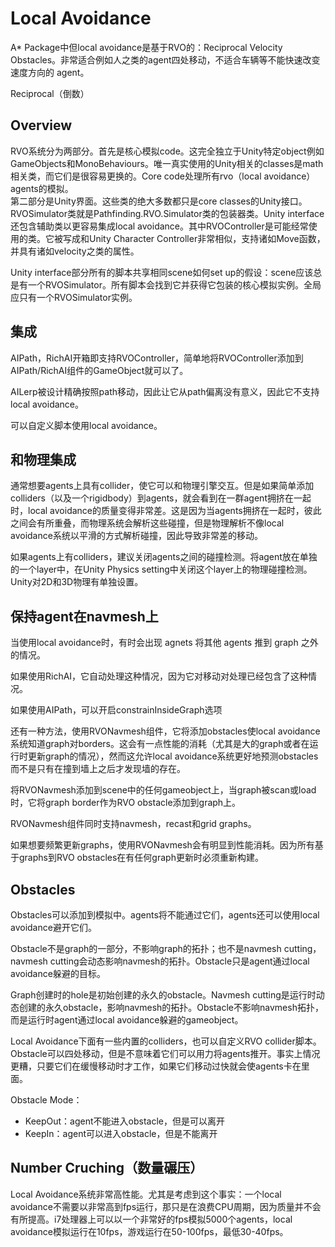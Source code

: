 # Local Avoidance

A* Package中但local avoidance是基于RVO的：Reciprocal Velocity Obstacles。非常适合例如人之类的agent四处移动，不适合车辆等不能快速改变速度方向的 agent。

Reciprocal（倒数）

## Overview

RVO系统分为两部分。首先是核心模拟code。这完全独立于Unity特定object例如GameObjects和MonoBehaviours。唯一真实使用的Unity相关的classes是math相关类，而它们是很容易更换的。Core code处理所有rvo（local avoidance）agents的模拟。  
第二部分是Unity界面。这些类的绝大多数都只是core classes的Unity接口。RVOSimulator类就是Pathfinding.RVO.Simulator类的包装器类。Unity interface还包含辅助类以更容易集成local avoidance。其中RVOController是可能经常使用的类。它被写成和Unity Character Controller非常相似，支持诸如Move函数，并具有诸如velocity之类的属性。

Unity interface部分所有的脚本共享相同scene如何set up的假设：scene应该总是有一个RVOSimulator。所有脚本会找到它并获得它包装的核心模拟实例。全局应只有一个RVOSimulator实例。

## 集成

AIPath，RichAI开箱即支持RVOController，简单地将RVOController添加到AIPath/RichAI组件的GameObject就可以了。

AILerp被设计精确按照path移动，因此让它从path偏离没有意义，因此它不支持local avoidance。

可以自定义脚本使用local avoidance。

## 和物理集成

通常想要agents上具有collider，使它可以和物理引擎交互。但是如果简单添加colliders（以及一个rigidbody）到agents，就会看到在一群agent拥挤在一起时，local avoidance的质量变得非常差。这是因为当agents拥挤在一起时，彼此之间会有所重叠，而物理系统会解析这些碰撞，但是物理解析不像local avoidance系统以平滑的方式解析碰撞，因此导致非常差的移动。

如果agents上有colliders，建议关闭agents之间的碰撞检测。将agent放在单独的一个layer中，在Unity Physics setting中关闭这个layer上的物理碰撞检测。Unity对2D和3D物理有单独设置。

## 保持agent在navmesh上

当使用local avoidance时，有时会出现 agnets 将其他 agents 推到 graph 之外的情况。

如果使用RichAI，它自动处理这种情况，因为它对移动对处理已经包含了这种情况。

如果使用AIPath，可以开启constrainInsideGraph选项

还有一种方法，使用RVONavmesh组件，它将添加obstacles使local avoidance系统知道graph对borders。这会有一点性能的消耗（尤其是大的graph或者在运行时更新graph的情况），然而这允许local avoidance系统更好地预测obstacles而不是只有在撞到墙上之后才发现墙的存在。

将RVONavmesh添加到scene中的任何gameobject上，当graph被scan或load时，它将graph border作为RVO obstacle添加到graph上。

RVONavmesh组件同时支持navmesh，recast和grid graphs。

如果想要频繁更新graphs，使用RVONavmesh会有明显到性能消耗。因为所有基于graphs到RVO obstacles在有任何graph更新时必须重新构建。

## Obstacles

Obstacles可以添加到模拟中。agents将不能通过它们，agents还可以使用local avoidance避开它们。

Obstacle不是graph的一部分，不影响graph的拓扑；也不是navmesh cutting，navmesh cutting会动态影响navmesh的拓扑。Obstacle只是agent通过local avoidance躲避的目标。

Graph创建时的hole是初始创建的永久的obstacle。Navmesh cutting是运行时动态创建的永久obstacle，影响navmesh的拓扑。Obstacle不影响navmesh拓扑，而是运行时agent通过local avoidance躲避的gameobject。

Local Avoidance下面有一些内置的colliders，也可以自定义RVO collider脚本。Obstacle可以四处移动，但是不意味着它们可以用力将agents推开。事实上情况更糟，只要它们在缓慢移动时才工作，如果它们移动过快就会使agents卡在里面。

Obstacle Mode：

- KeepOut：agent不能进入obstacle，但是可以离开
- KeepIn：agent可以进入obstacle，但是不能离开

## Number Cruching（数量碾压）

Local Avoidance系统非常高性能。尤其是考虑到这个事实：一个local avoidance不需要以非常高到fps运行，那只是在浪费CPU周期，因为质量并不会有所提高。i7处理器上可以以一个非常好的fps模拟5000个agents，local avoidance模拟运行在10fps，游戏运行在50-100fps，最低30-40fps。
